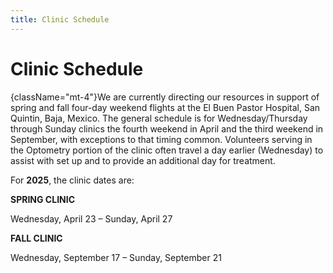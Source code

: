 ```yaml
---
title: Clinic Schedule
---
```

# Clinic Schedule

{className="mt-4"}We are currently directing our resources in support of spring and fall four-day weekend flights at the El Buen Pastor Hospital, San Quintin, Baja, Mexico. The general schedule is for Wednesday/Thursday through Sunday clinics the fourth weekend in April and the third weekend in September, with exceptions to that timing common.  Volunteers serving in the Optometry portion of the clinic often travel a day earlier (Wednesday) to assist with set up and to provide an additional day for treatment.

For **2025**, the clinic dates are:

**SPRING CLINIC**

Wednesday, April 23 – Sunday, April 27

**FALL CLINIC**

Wednesday, September 17 – Sunday, September 21
